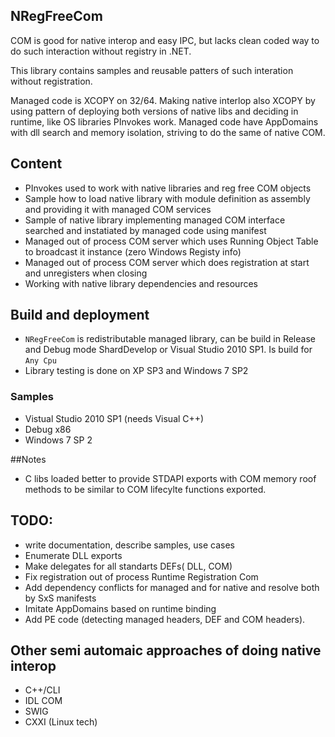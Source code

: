## NRegFreeCom

 COM is good for native interop and easy IPC, but lacks clean coded way to do such interaction without registry in .NET.

 This library contains samples and reusable patters of such interation without registration.

 Managed code is XCOPY on 32/64. Making native interlop also XCOPY by using pattern of deploying both versions of native libs and deciding in runtime, like OS libraries PInvokes work.
 Managed code have AppDomains with dll search and memory isolation, striving to do the same of native COM.

## Content
* PInvokes used to work with native libraries and reg free COM objects
* Sample how to load native library with module definition as assembly and providing it with managed COM services
* Sample of native library implementing managed COM interface searched and  instatiated by managed code using manifest
* Managed out of process COM server which uses Running Object Table to broadcast it instance (zero Windows Registy info)
* Managed out of process COM server which does registration at start and unregisters when closing
* Working with native library dependencies and resources

## Build and deployment

* `NRegFreeCom` is redistributable managed library, can be build in Release and Debug mode ShardDevelop or Visual Studio 2010 SP1. Is build for `Any Cpu`
* Library testing is done on XP SP3 and Windows 7 SP2

### Samples 

* Vistual Studio 2010 SP1 (needs Visual C++)
* Debug x86 
* Windows 7 SP 2

##Notes

* C libs loaded better to provide STDAPI exports with COM memory roof methods to be similar to COM lifecylte functions exported. 

## TODO:
* write documentation, describe samples, use cases
* Enumerate DLL exports
* Make delegates for all standarts DEFs( DLL, COM)
* Fix registration out of process Runtime Registration Com
* Add dependency conflicts for managed and for native and resolve both by SxS manifests 
* Imitate AppDomains based on runtime binding
* Add PE code (detecting managed headers, DEF and COM headers).

## Other semi automaic approaches of doing native interop
* C++/CLI
* IDL COM
* SWIG
* CXXI (Linux tech)